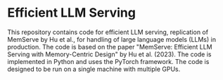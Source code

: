# Efficient LLM Serving
This repository contains code for efficient LLM serving, replication of MemServe by Hu et al., for handling of large language models (LLMs) in production. The code is based on the paper "MemServe: Efficient LLM Serving with Memory-Centric Design" by Hu et al. (2023).
The code is implemented in Python and uses the PyTorch framework. The code is designed to be run on a single machine with multiple GPUs.